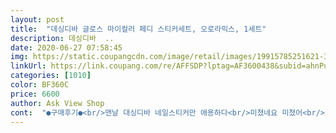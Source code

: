 ```yaml
---
layout: post 
title:  "데싱디바 글로스 마이컬러 페디 스티커세트, 오로라믹스, 1세트" 
description: 데싱디바  ..
date: 2020-06-27 07:58:45 
img: https://static.coupangcdn.com/image/retail/images/19915785251621-32104906-6b1d-4b85-9ac9-fe6748258121.jpg 
linkUrl: https://link.coupang.com/re/AFFSDP?lptag=AF3600438&subid=ahnPublicAsk&pageKey=1460394257&itemId=2512707230&vendorItemId=70505730824&traceid=V0-113-66d8951cd872e254 
categories: [1010] 
color: BF360C 
price: 6600 
author: Ask View Shop 
cont:  "●구매후기●<br/>맨날 대싱디바 네일스티커만 애용하다<br/>미쳤네요 미쳤어<br/>보는 순간 심쿵 펄이 반짝반짝 예뻐요<br/>색깔이!!!!!!!!!너무 예뻐요<br/>어머니도 해드리구 다시 같은색으로 또 살려구요<br/>영롱함을 사진으루 못담아서 아쉽네요<br/>이제 여름이라 패디도 하려구 대싱디바 패디큐어스티커도 사봤어요<br/>일단 대싱디바 스티커는 단언컨대 탑코트랑 사용해서 구워줬을때<br/>장바구니에 다시 담아놓았네요<br/>저는 붙이고 탑코트바르고 한번 구워줬어요<br/>정말 빤짝이며 이쁜데 데싱디바는 떼고난후 손발톱 아작난다는게 단점.<br/> 뜯으면 쭈우욱 줄여러개 생겨서 발톱엄청상하고 지저분해보임 .<br/> 그래서 다른거 쓰는데 데싱디바가 디자인은 잘뽑음 뗏을때 안상하게좀 만들어줘요<br/>제일 지속력 좋아요... <br/>.<br/>발은 아마 손보다 더오래갈거 같아서<br/>지속력은 걱정없고<br/>진짜 너무 예뻐요.<br/>.<br/><br/>진짜 빤짝빤짝 여름용으로 최고에요<br/>" 
---
```

